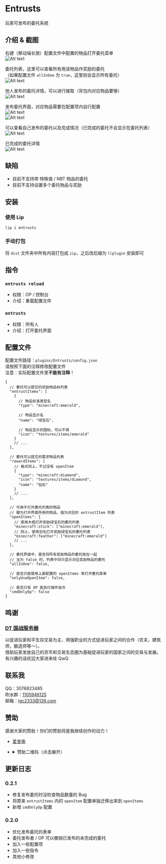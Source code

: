 <!-- markdownlint-disable MD033 -->

# Entrusts

玩家可发布的委托系统

## 介绍 & 截图

右键（移动端长按）配置文件中配置的物品打开委托菜单  
![Alt text](https://raw.githubusercontent.com/lgc-LLSEDev/readme/main/Entrusts/1.png)

委托列表，这里可以查看所有用该物品作奖励的委托  
（如果配置文件 `allInOne` 为 `true`，这里则会显示所有委托）  
![Alt text](https://raw.githubusercontent.com/lgc-LLSEDev/readme/main/Entrusts/2.png)

他人发布的委托详情，可以进行接取（背包内对应物品要够）  
![Alt text](https://raw.githubusercontent.com/lgc-LLSEDev/readme/main/Entrusts/3.png)

发布委托界面，对应物品需要在配置项内自行配置  
![Alt text](https://raw.githubusercontent.com/lgc-LLSEDev/readme/main/Entrusts/4.png)  
![Alt text](https://raw.githubusercontent.com/lgc-LLSEDev/readme/main/Entrusts/5.png)

可以查看自己发布的委托以及完成情况（已完成的委托不会显示在委托列表）  
![Alt text](https://raw.githubusercontent.com/lgc-LLSEDev/readme/main/Entrusts/6.png)

已完成的委托详情  
![Alt text](https://raw.githubusercontent.com/lgc-LLSEDev/readme/main/Entrusts/7.png)

## 缺陷

- 目前不支持带 特殊值 / NBT 物品的委托
- 目前不支持设置多个委托物品与奖励

## 安装

### 使用 Lip

```shell
lip i entrusts
```

### 手动打包

将 `dist` 文件夹中所有内容打包成 `zip`，之后改后缀为 `llplugin` 安装即可

## 指令

### `entrusts reload`

- 权限：OP / 控制台
- 介绍：重载配置文件

### `entrusts`

- 权限：所有人
- 介绍：打开委托界面

## 配置文件

配置文件路径：`plugins/Entrusts/config.json`  
请按照下面的注释修改配置文件  
注意：实际配置文件里**不能有注释**！

```jsonc
{
  // 委托可以提交的奖励物品标列表
  "entrustItems": [
    {
      // 物品标准类型名
      "type": "minecraft:emerald",

      // 物品显示名
      "name": "绿宝石",

      // 物品显示的图标，可以不填
      "icon": "textures/items/emerald"
    }
    // ...
  ],

  // 委托可以提交的需求物品列表
  "rewardItems": [
    // 格式同上，不过没有 openItem
    {
      "type": "minecraft:diamond",
      "icon": "textures/items/diamond",
      "name": "钻石"
    }
    // ...
  ],

  // 可用于打开委托列表的物品
  // 键为打开界面所用的物品，值为对应的 entrustItem 列表
  "openItems": {
    // 使用木棍打开奖励绿宝石的委托列表
    "minecraft:stick": ["minecraft:emerald"],
    // 同上，使用羽毛打开奖励绿宝石的委托列表
    "minecraft:feather": ["minecraft:emerald"]
    // ...
  },

  // 委托界面中，是否将所有奖励物品的委托放在一起
  // 当为 false 时，列表中将只显示对应奖励物品的委托
  "allInOne": false,

  // 是否只能使用上面配置的 openItems 来打开委托菜单
  "onlyUseOpenItem": false,

  // 是否只有 OP 能执行插件指令
  "cmdOnlyOp": false
}
```

## 鸣谢

### [DT 国战服务器](https://beautifully-level-317520.framer.app/)

以促进玩家和平生存交易为主，用强职业的方式促进玩家之间的合作（农夫，建筑师，酿造师等～）。  
借助玩家发放自己的货币和交易生态圈为基础促进玩家的国家之间的交易与发展。  
有兴趣的话欢迎大家进来哇 QwQ

## 联系我

QQ：3076823485  
吹水群：[1105946125](https://jq.qq.com/?_wv=1027&k=Z3n1MpEp)  
邮箱：<lgc2333@126.com>

## 赞助

感谢大家的赞助！你们的赞助将是我继续创作的动力！

- [爱发电](https://afdian.net/@lgc2333)
- <details>
    <summary>赞助二维码（点击展开）</summary>

  ![讨饭](https://raw.githubusercontent.com/lgc2333/ShigureBotMenu/master/src/imgs/sponsor.png)

  </details>

## 更新日志

### 0.2.1

- 修复发布委托时没检查物品数量的 Bug
- 将原来 `entrustItems` 内的 `openItem` 配置单独迁移出来到 `openItems`
- 新增 `cmdOnlyOp` 配置

### 0.2.0

- 优化发布委托的表单
- 委托发布者 / OP 可以撤销已发布的未完成的委托
- 加入一些配置项
- 加入一些指令
- 其他小修改
